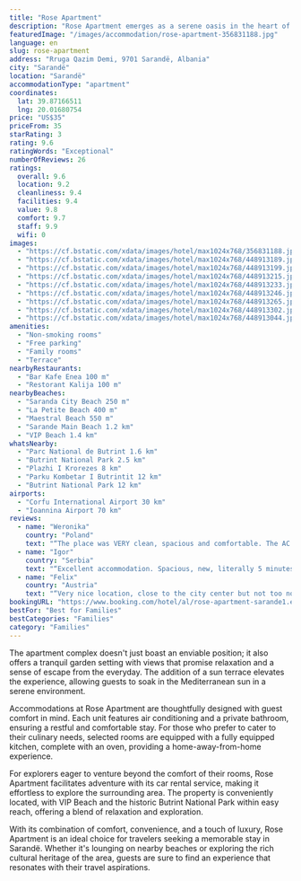 ```yaml
---
title: "Rose Apartment"
description: "Rose Apartment emerges as a serene oasis in the heart of Sarandë, offering guests a unique blend of comfort and convenience."
featuredImage: "/images/accommodation/rose-apartment-356831188.jpg"
language: en
slug: rose-apartment
address: "Rruga Qazim Demi, 9701 Sarandë, Albania"
city: "Sarandë"
location: "Sarandë"
accommodationType: "apartment"
coordinates:
  lat: 39.87166511
  lng: 20.01680754
price: "US$35"
priceFrom: 35
starRating: 3
rating: 9.6
ratingWords: "Exceptional"
numberOfReviews: 26
ratings:
  overall: 9.6
  location: 9.2
  cleanliness: 9.4
  facilities: 9.4
  value: 9.8
  comfort: 9.7
  staff: 9.9
  wifi: 0
images:
  - "https://cf.bstatic.com/xdata/images/hotel/max1024x768/356831188.jpg?k=ff98124d91aa13d476b39edd8824549498d66b7f271fc3720ea270632ae28f4e&o=&hp=1"
  - "https://cf.bstatic.com/xdata/images/hotel/max1024x768/448913189.jpg?k=9b8032288987526a88b4856dc122913b731a347af99009c941df773f3b033b2b&o=&hp=1"
  - "https://cf.bstatic.com/xdata/images/hotel/max1024x768/448913199.jpg?k=819634665b7e064a797a6ee3cbc9b5c88a8b7548176943ad053fcd42aa50bd4d&o=&hp=1"
  - "https://cf.bstatic.com/xdata/images/hotel/max1024x768/448913215.jpg?k=ed9b0283faef813eeb15d991586c12bd434fc0a64169848f986cbe62609766d2&o=&hp=1"
  - "https://cf.bstatic.com/xdata/images/hotel/max1024x768/448913233.jpg?k=0a6dc48ed6eccb9f1dddc3e708483de7ea4f622113585739962e602e4ae5f305&o=&hp=1"
  - "https://cf.bstatic.com/xdata/images/hotel/max1024x768/448913246.jpg?k=b12d6196f2268a320c065104c33566e68beb37501c91ec7b22885c8b12af75fa&o=&hp=1"
  - "https://cf.bstatic.com/xdata/images/hotel/max1024x768/448913265.jpg?k=cc9848e242808cbb3d161bb3714bdb58c8775ef31a4f5715be1abcdd2bba8ee7&o=&hp=1"
  - "https://cf.bstatic.com/xdata/images/hotel/max1024x768/448913302.jpg?k=fa450b1018a69716224cc360032b418b66e12f5bdbbf0506eb6580247e619221&o=&hp=1"
  - "https://cf.bstatic.com/xdata/images/hotel/max1024x768/448913044.jpg?k=35655ab5c5c89035d9d7abf1486437bcee71b928274e45d0e0752112cb0cf7e5&o=&hp=1"
amenities:
  - "Non-smoking rooms"
  - "Free parking"
  - "Family rooms"
  - "Terrace"
nearbyRestaurants:
  - "Bar Kafe Enea 100 m"
  - "Restorant Kalija 100 m"
nearbyBeaches:
  - "Saranda City Beach 250 m"
  - "La Petite Beach 400 m"
  - "Maestral Beach 550 m"
  - "Sarande Main Beach 1.2 km"
  - "VIP Beach 1.4 km"
whatsNearby:
  - "Parc National de Butrint 1.6 km"
  - "Butrint National Park 2.5 km"
  - "Plazhi I Krorezes 8 km"
  - "Parku Kombetar I Butrintit 12 km"
  - "Butrint National Park 12 km"
airports:
  - "Corfu International Airport 30 km"
  - "Ioannina Airport 70 km"
reviews:
  - name: "Weronika"
    country: "Poland"
    text: "“The place was VERY clean, spacious and comfortable. The AC works well, there's a basic kitchen where you may prepare your meals. The location was really convenient, walking distance to the town's main beach and promenade. Owners, even though...”"
  - name: "Igor"
    country: "Serbia"
    text: "“Excellent accommodation. Spacious, new, literally 5 minutes from the promenade. Recommendation...”"
  - name: "Felix"
    country: "Austria"
    text: "“Very nice location, close to the city center but not too noisy. Good AC and smart TV.”"
bookingURL: "https://www.booking.com/hotel/al/rose-apartment-sarande1.en-gb.html?aid=8035640"
bestFor: "Best for Families"
bestCategories: "Families"
category: "Families"
---
```


The apartment complex doesn't just boast an enviable position; it also offers a tranquil garden setting with views that promise relaxation and a sense of escape from the everyday. The addition of a sun terrace elevates the experience, allowing guests to soak in the Mediterranean sun in a serene environment.

Accommodations at Rose Apartment are thoughtfully designed with guest comfort in mind. Each unit features air conditioning and a private bathroom, ensuring a restful and comfortable stay. For those who prefer to cater to their culinary needs, selected rooms are equipped with a fully equipped kitchen, complete with an oven, providing a home-away-from-home experience.

For explorers eager to venture beyond the comfort of their rooms, Rose Apartment facilitates adventure with its car rental service, making it effortless to explore the surrounding area. The property is conveniently located, with VIP Beach and the historic Butrint National Park within easy reach, offering a blend of relaxation and exploration.

With its combination of comfort, convenience, and a touch of luxury, Rose Apartment is an ideal choice for travelers seeking a memorable stay in Sarandë. Whether it's lounging on nearby beaches or exploring the rich cultural heritage of the area, guests are sure to find an experience that resonates with their travel aspirations.